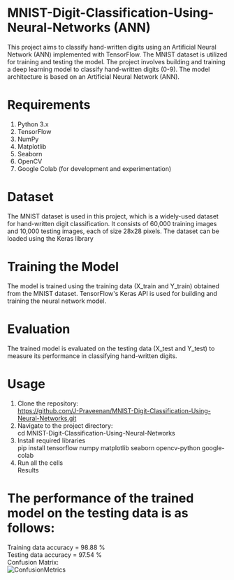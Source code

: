 # MNIST-Digit-Classification-Using-Neural-Networks (ANN)

This project aims to classify hand-written digits using an Artificial Neural Network (ANN) implemented with TensorFlow. The MNIST dataset is utilized for training and testing the model.
The project involves building and training a deep learning model to classify hand-written digits (0-9). The model architecture is based on an Artificial Neural Network (ANN).

# Requirements
1. Python 3.x <br>
2. TensorFlow <br>
3. NumPy <br>
4. Matplotlib <br>
5. Seaborn <br>
6. OpenCV <br>
7. Google Colab (for development and experimentation) <br>


# Dataset
The MNIST dataset is used in this project, which is a widely-used dataset for hand-written digit classification. It consists of 60,000 training images and 10,000 testing images, each of size 28x28 pixels.
The dataset can be loaded using the Keras library

# Training the Model
The model is trained using the training data (X_train and Y_train) obtained from the MNIST dataset. TensorFlow's Keras API is used for building and training the neural network model.

# Evaluation
The trained model is evaluated on the testing data (X_test and Y_test) to measure its performance in classifying hand-written digits.

# Usage
1. Clone the repository: <br>
    https://github.com/J-Praveenan/MNIST-Digit-Classification-Using-Neural-Networks.git <br>
2. Navigate to the project directory: <br>
    cd MNIST-Digit-Classification-Using-Neural-Networks <br>
3. Install required libraries <br>
    pip install tensorflow numpy matplotlib seaborn opencv-python google-colab <br>
4. Run all the cells <br>
    Results <br>
   
# The performance of the trained model on the testing data is as follows:

Training data accuracy = 98.88 % <br>
Testing data accuracy = 97.54 % <br>
Confusion Matrix: <br>
![ConfusionMetrics](https://github.com/J-Praveenan/MNIST-Digit-Classification-Using-Neural-Networks/assets/138190595/e389b95a-1fdb-4669-b4a2-4efb033d9027)

